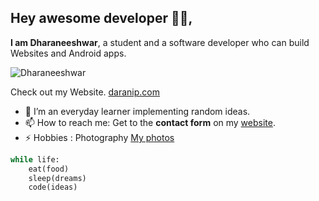 ## Hey awesome developer 👋🏻,

**I am Dharaneeshwar**, a student and a software developer who can build Websites and Android apps.  

<img src="https://komarev.com/ghpvc/?username=Dharaneeshwar" alt="Dharaneeshwar" />

Check out my Website. [daranip.com](https://www.daranip.com/ "Dharaneeshwar Portfolio")

- 🌱 I’m an everyday learner implementing random ideas.
- 📫 How to reach me: Get to the **contact form** on my [website](https://www.daranip.com/#contact "Contact").
- ⚡ Hobbies : Photography [My photos](https://www.instagram.com/darani.p/ "Instagram")


```python
while life:
    eat(food)
    sleep(dreams)
    code(ideas)   
```
